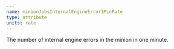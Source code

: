 ```yaml
---
name: minionJobsInternalEngineError1MinRate
type: attribute
units: rate
---
```


The number of internal engine errors in the minion in one minute.
